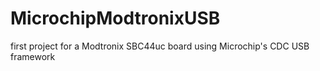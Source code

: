 MicrochipModtronixUSB
======================

first project for a Modtronix SBC44uc board using Microchip's CDC USB framework
